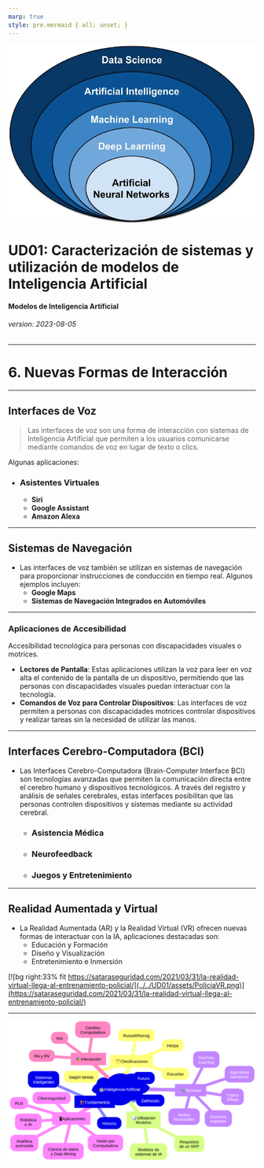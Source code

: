 ```yaml
---
marp: true
style: pre.mermaid { all: unset; }
---
```

<!--
theme: gaia
size: 16:9
_class: lead
paginate: true
marp: false
backgroundColor: #000
backgroundImage: url('img/hero-backgroundIES.jpg')
-->
<style>
section::after {
  content: attr(data-marpit-pagination) '/' attr(data-marpit-pagination-total);}
img[alt~="center"] {
  display: block;
  margin: 0 auto;
}
table {
  margin-left: auto;
  margin-right: auto;
}
footer {
  font-size: 20px;
 }
header {
  font-size: 16px;
 }
</style>
<style scoped>
section {
  @extend .markdown-body;
  font-size: 28px;
  justify-content: top;
 }
</style>

![h:300 center](../../UD01/assets/cover.png)
# **UD01: Caracterización de sistemas y utilización de modelos de Inteligencia Artificial**
#### Modelos de Inteligencia Artificial
###### version: 2023-08-05
___
<!-- footer: d.martinezpena@edu.gva.es -->
<!-- header: Modelos de Inteligencia Artificial 23-24 (UD01_5)-->
# 6. Nuevas Formas de Interacción
___
## Interfaces de Voz
> Las interfaces de voz son una forma de interacción con sistemas de Inteligencia Artificial que permiten a los usuarios comunicarse mediante comandos de voz en lugar de texto o clics.

Algunas aplicaciones:
* ### Asistentes Virtuales
  * **Siri**
  * **Google Assistant**
  * **Amazon Alexa**
<!--
Desarrollado por Apple, Siri es un asistente virtual que se encuentra integrado en dispositivos como iPhones, iPads y Macs. Puede responder preguntas, enviar mensajes, configurar alarmas, hacer llamadas y más.
Desarrollado por Google, Google Assistant está disponible en dispositivos Android y en otros dispositivos como Google Home. Puede proporcionar información en tiempo real, realizar búsquedas en la web, establecer recordatorios y controlar dispositivos inteligentes del hogar.
Alexa es el asistente virtual de Amazon y está presente en dispositivos como el Amazon Echo. Permite realizar compras en línea, reproducir música, controlar luces y termostatos inteligentes, y realizar muchas otras tareas.
-->
___
## Sistemas de Navegación
* Las interfaces de voz también se utilizan en sistemas de navegación para proporcionar instrucciones de conducción en tiempo real. Algunos ejemplos incluyen:
  * **Google Maps**
  * **Sistemas de Navegación Integrados en Automóviles**
<!--
La popular aplicación de mapas y navegación utiliza el reconocimiento de voz para que los conductores reciban instrucciones mientras mantienen la vista en la carretera.
Muchos automóviles modernos están equipados con sistemas de navegación por voz que permiten a los conductores obtener direcciones y encontrar lugares de interés sin quitar las manos del volante.
-->
___
### Aplicaciones de Accesibilidad
Accesibilidad tecnológica para personas con discapacidades visuales o motrices.
* **Lectores de Pantalla**: Estas aplicaciones utilizan la voz para leer en voz alta el contenido de la pantalla de un dispositivo, permitiendo que las personas con discapacidades visuales puedan interactuar con la tecnología.
* **Comandos de Voz para Controlar Dispositivos**: Las interfaces de voz permiten a personas con discapacidades motrices controlar dispositivos y realizar tareas sin la necesidad de utilizar las manos.
___
<style scoped>
section {
  @extend .markdown-body;
  font-size: 32px;
  justify-content: top;
 }
</style>
## Interfaces Cerebro-Computadora (BCI)
* Las Interfaces Cerebro-Computadora (Brain-Computer Interface BCI) son tecnologías avanzadas que permiten la comunicación directa entre el cerebro humano y dispositivos tecnológicos. A través del registro y análisis de señales cerebrales, estas interfaces posibilitan que las personas controlen dispositivos y sistemas mediante su actividad cerebral. 
  * ### Asistencia Médica
  * ### Neurofeedback
  * ### Juegos y Entretenimiento
<!--
Las BCI han abierto nuevas posibilidades para asistir a personas con discapacidades motoras. Estas interfaces permiten a individuos con lesiones espinales, amputaciones u otras condiciones que afectan su capacidad de movimiento, controlar prótesis y dispositivos asistenciales mediante señales cerebrales. Por ejemplo, una persona con una extremidad amputada podría usar una prótesis controlada por BCI para realizar movimientos precisos y naturales, restaurando parte de su funcionalidad física.

El neurofeedback es una técnica terapéutica en la que se proporciona a los individuos información en tiempo real sobre su actividad cerebral. Las BCI se utilizan para capturar señales cerebrales y mostrar a los usuarios visualizaciones de sus patrones de actividad cerebral. Esto permite que las personas aprendan a autorregular su actividad cerebral, lo que puede ser beneficioso para tratar problemas de salud mental, como el estrés, la ansiedad y la depresión, y mejorar el rendimiento cognitivo en tareas específicas.

Las BCI también se aplican en el campo de los juegos y el entretenimiento. Al utilizar señales cerebrales para controlar videojuegos y aplicaciones, se crea una experiencia de juego más inmersiva e interactiva. Los jugadores pueden controlar personajes y acciones dentro del juego mediante su actividad cerebral, lo que abre un mundo de posibilidades para nuevas mecánicas de juego y experiencias innovadoras.
-->
___
## Realidad Aumentada y Virtual
* La Realidad Aumentada (AR) y la Realidad Virtual (VR) ofrecen nuevas formas de interactuar con la IA, aplicaciones destacadas son:
  * Educación y Formación
  * Diseño y Visualización
  * Entretenimiento e Inmersión
<!--
La AR y la VR se están convirtiendo en herramientas valiosas en el campo de la educación y la formación. Al simular entornos y escenarios de la vida real, estas tecnologías permiten a los estudiantes aprender de manera práctica y vivencial, lo que puede mejorar significativamente la retención de conocimientos y habilidades. Por ejemplo, los estudiantes de medicina pueden realizar simulaciones de cirugías en entornos de realidad virtual, lo que les proporciona una experiencia práctica sin riesgos para los pacientes.


Las AR y VR también ofrecen ventajas en el campo del diseño y la visualización. Los arquitectos, ingenieros y diseñadores pueden utilizar estas tecnologías para ver y modificar modelos 3D de edificios, productos o espacios. Esto permite una comprensión más clara y detallada de los proyectos, lo que puede conducir a un diseño más eficiente y una toma de decisiones más informada.


En el ámbito del entretenimiento, la AR y la VR proporcionan experiencias inmersivas que integran elementos del mundo real y virtual. Los videojuegos de realidad virtual permiten a los jugadores sumergirse por completo en mundos virtuales y participar en experiencias interactivas. Además, la AR se ha utilizado en aplicaciones de entretenimiento móvil, como juegos de realidad aumentada que interactúan con el entorno del usuario.
-->
[![bg right:33% fit https://sataraseguridad.com/2021/03/31/la-realidad-virtual-llega-al-entrenamiento-policial/](../../UD01/assets/PoliciaVR.png)](https://sataraseguridad.com/2021/03/31/la-realidad-virtual-llega-al-entrenamiento-policial/)
___
![bg center h:100%](assets/../img/mapa_conceptual.png)

<!-- Put this script at the end of Markdown file. -->
<script type="module">
import mermaid from 'https://cdn.jsdelivr.net/npm/mermaid@10.0.0/dist/mermaid.esm.min.mjs';
mermaid.initialize({ startOnLoad: true });

window.addEventListener('vscode.markdown.updateContent', function() { mermaid.init() });
</script>